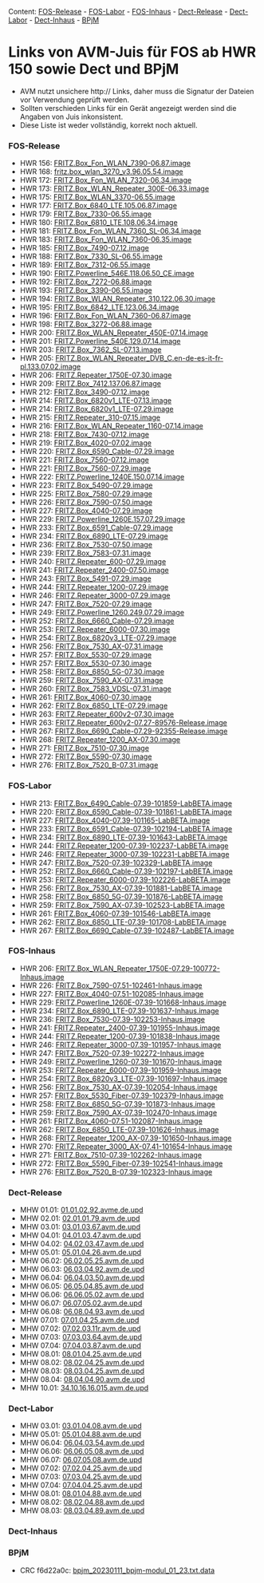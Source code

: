 Content: [FOS-Release](#fos-release) - [FOS-Labor](#fos-labor) - [FOS-Inhaus](#fos-inhaus) - [Dect-Release](#dect-release) - [Dect-Labor](#dect-labor) - [Dect-Inhaus](#dect-inhaus) - [BPjM](#bpjm)
# Links von AVM-Juis für FOS ab HWR 150 sowie Dect und BPjM
 - AVM nutzt unsichere http:// Links, daher muss die Signatur der Dateien vor Verwendung geprüft werden.
 - Sollten verschieden Links für ein Gerät angezeigt werden sind die Angaben von Juis inkonsistent.
 - Diese Liste ist weder vollständig, korrekt noch aktuell.

### FOS-Release
 - HWR 156: [FRITZ.Box_Fon_WLAN_7390-06.87.image](http://download.avm.de/fritzbox/fritzbox-7390/deutschland/fritz.os/FRITZ.Box_Fon_WLAN_7390-06.87.image)
 - HWR 168: [fritz.box_wlan_3270_v3.96.05.54.image](ftp://ftp.avm.de/archive/fritz.box/fritzbox.wlan_3270_v3/firmware/deutsch/fritz.box_wlan_3270_v3.96.05.54.image)
 - HWR 172: [FRITZ.Box_Fon_WLAN_7320-06.34.image](http://ftp.avm.de/archive/fritz.box/fritzbox.fon_wlan_7320/firmware/deutsch/FRITZ.Box_Fon_WLAN_7320-06.34.image)
 - HWR 173: [FRITZ.Box_WLAN_Repeater_300E-06.33.image](http://download.avm.de/fritzwlan/fritzwlan-repeater-300e/deutschland/fritz.os/FRITZ.Box_WLAN_Repeater_300E-06.33.image)
 - HWR 175: [FRITZ.Box_WLAN_3370-06.55.image](http://ftp.avm.de/archive/fritz.box/fritzbox.wlan_3370/firmware/deutsch/FRITZ.Box_WLAN_3370-06.55.image)
 - HWR 177: [FRITZ.Box_6840_LTE.105.06.87.image](http://download.avm.de/fritzbox/fritzbox-6840-lte/deutschland/fritz.os/FRITZ.Box_6840_LTE.105.06.87.image)
 - HWR 179: [FRITZ.Box_7330-06.55.image](http://ftp.avm.de/archive/fritz.box/fritzbox.7330/firmware/deutsch/FRITZ.Box_7330-06.55.image)
 - HWR 180: [FRITZ.Box_6810_LTE.108.06.34.image](http://download.avm.de/fritzbox/fritzbox-6810-lte/deutschland/fritz.os//FRITZ.Box_6810_LTE.108.06.34.image)
 - HWR 181: [FRITZ.Box_Fon_WLAN_7360_SL-06.34.image](http://download.avm.de/fritzbox/fritzbox-7360-sl/deutschland/fritz.os/FRITZ.Box_Fon_WLAN_7360_SL-06.34.image)
 - HWR 183: [FRITZ.Box_Fon_WLAN_7360-06.35.image](http://download.avm.de/fritzbox/fritzbox-7360-v1/deutschland/fritz.os/FRITZ.Box_Fon_WLAN_7360-06.35.image)
 - HWR 185: [FRITZ.Box_7490-07.12.image](http://download.avm.de/firmware/7490/jz76373/3265348765/deutschland/fritz.os/FRITZ.Box_7490-07.12.image)
 - HWR 188: [FRITZ.Box_7330_SL-06.55.image](http://ftp.avm.de/archive/fritz.box/fritzbox.7330_sl/firmware/deutsch/FRITZ.Box_7330_SL-06.55.image)
 - HWR 189: [FRITZ.Box_7312-06.55.image](http://download.avm.de/fritzbox/fritzbox-7312/deutschland/fritz.os/FRITZ.Box_7312-06.55.image)
 - HWR 190: [FRITZ.Powerline_546E.118.06.50_CE.image](http://download.avm.de/firmware/546E/8723218764/CE/FRITZ.Powerline_546E.118.06.50_CE.image)
 - HWR 192: [FRITZ.Box_7272-06.88.image](http://download.avm.de/fritzbox/fritzbox-7272/deutschland/fritz.os/FRITZ.Box_7272-06.88.image)
 - HWR 193: [FRITZ.Box_3390-06.55.image](http://ftp.avm.de/archive/fritz.box/fritzbox.wlan_3390/firmware/deutsch/FRITZ.Box_3390-06.55.image)
 - HWR 194: [FRITZ.Box_WLAN_Repeater_310.122.06.30.image](http://ftp.avm.de/archive/fritz.box/fritz.wlan_repeater_310/x_misc/FRITZ.Box_WLAN_Repeater_310.122.06.30.image)
 - HWR 195: [FRITZ.Box_6842_LTE.123.06.34.image](http://download.avm.de/fritzbox/fritzbox-6842-lte/deutschland/fritz.os/FRITZ.Box_6842_LTE.123.06.34.image)
 - HWR 196: [FRITZ.Box_Fon_WLAN_7360-06.87.image](http://download.avm.de/fritzbox/fritzbox-7360-v2/deutschland/fritz.os/FRITZ.Box_Fon_WLAN_7360-06.87.image)
 - HWR 198: [FRITZ.Box_3272-06.88.image](http://download.avm.de/fritzbox/fritzbox-3272/deutschland/fritz.os/FRITZ.Box_3272-06.88.image)
 - HWR 200: [FRITZ.Box_WLAN_Repeater_450E-07.14.image](http://download.avm.de/fritzwlan/fritzwlan-repeater-450e/deutschland/fritz.os/FRITZ.Box_WLAN_Repeater_450E-07.14.image)
 - HWR 201: [FRITZ.Powerline_540E.129.07.14.image](http://download.avm.de/fritzpowerline/fritzpowerline-540e/deutschland/fritz.os/FRITZ.Powerline_540E.129.07.14.image)
 - HWR 203: [FRITZ.Box_7362_SL-07.13.image](http://download.avm.de/fritzbox/fritzbox-7362-sl/deutschland/fritz.os/FRITZ.Box_7362_SL-07.13.image)
 - HWR 205: [FRITZ.Box_WLAN_Repeater_DVB_C.en-de-es-it-fr-pl.133.07.02.image](http://download.avm.de/fritzwlan/fritzwlan-repeater-dvb-c/deutschland/fritz.os/FRITZ.Box_WLAN_Repeater_DVB_C.en-de-es-it-fr-pl.133.07.02.image)
 - HWR 206: [FRITZ.Repeater_1750E-07.30.image](http://download.avm.de/fritzwlan/fritzwlan-repeater-1750e/deutschland/fritz.os/FRITZ.Repeater_1750E-07.30.image)
 - HWR 209: [FRITZ.Box_7412.137.06.87.image](http://download.avm.de/fritzbox/fritzbox-7412/deutschland/fritz.os/FRITZ.Box_7412.137.06.87.image)
 - HWR 212: [FRITZ.Box_3490-07.12.image](http://download.avm.de/firmware/3490/jz76373/3754863962/deutschland/fritz.os/FRITZ.Box_3490-07.12.image)
 - HWR 214: [FRITZ.Box_6820v1_LTE-07.13.image](http://download.avm.de/firmware/6820LTE/jz76373/4585995216/deutschland/fritz.os/FRITZ.Box_6820v1_LTE-07.13.image)
 - HWR 214: [FRITZ.Box_6820v1_LTE-07.29.image](http://download.avm.de/fritzbox/fritzbox-6820-lte/deutschland/fritz.os/FRITZ.Box_6820v1_LTE-07.29.image)
 - HWR 215: [FRITZ.Repeater_310-07.15.image](http://download.avm.de/fritzwlan/fritzwlan-repeater-310-b/deutschland/fritz.os/FRITZ.Repeater_310_-07.15.image)
 - HWR 216: [FRITZ.Box_WLAN_Repeater_1160-07.14.image](http://download.avm.de/fritzwlan/fritzwlan-repeater-1160/deutschland/fritz.os/FRITZ.Box_WLAN_Repeater_1160-07.14.image)
 - HWR 218: [FRITZ.Box_7430-07.12.image](http://download.avm.de/firmware/7430/jz76373/9273521133/deutschland/fritz.os/FRITZ.Box_7430-07.12.image)
 - HWR 219: [FRITZ.Box_4020-07.02.image](http://ftp.avm.de/fritzbox/fritzbox-4020/deutschland/fritz.os/FRITZ.Box_4020-07.02.image)
 - HWR 220: [FRITZ.Box_6590_Cable-07.29.image](http://download.avm.de/fritzbox/fritzbox-6590-cable/deutschland/fritz.os/FRITZ.Box_6590_Cable-07.29.image)
 - HWR 221: [FRITZ.Box_7560-07.12.image](http://download.avm.de/firmware/7560/jz76373/2437443879/deutschland/fritz.os/FRITZ.Box_7560-07.12.image)
 - HWR 221: [FRITZ.Box_7560-07.29.image](http://download.avm.de/fritzbox/fritzbox-7560/deutschland/fritz.os/FRITZ.Box_7560-07.29.image)
 - HWR 222: [FRITZ.Powerline_1240E.150.07.14.image](http://download.avm.de/fritzpowerline/fritzpowerline-1240e/deutschland/fritz.os/FRITZ.Powerline_1240E.150.07.14.image)
 - HWR 223: [FRITZ.Box_5490-07.29.image](http://ftp.avm.de/fritzbox/fritzbox-5490/other/fritz.os/FRITZ.Box_5490-07.29.image)
 - HWR 225: [FRITZ.Box_7580-07.29.image](http://download.avm.de/fritzbox/fritzbox-7580/deutschland/fritz.os/FRITZ.Box_7580-07.29.image)
 - HWR 226: [FRITZ.Box_7590-07.50.image](http://download.avm.de/fritzbox/fritzbox-7590/deutschland/fritz.os/FRITZ.Box_7590-07.50.image)
 - HWR 227: [FRITZ.Box_4040-07.29.image](http://download.avm.de/fritzbox/fritzbox-4040/deutschland/fritz.os/FRITZ.Box_4040-07.29.image)
 - HWR 229: [FRITZ.Powerline_1260E.157.07.29.image](http://download.avm.de/fritzpowerline/fritzpowerline-1260e/deutschland/fritz.os/FRITZ.Powerline_1260E.157.07.29.image)
 - HWR 233: [FRITZ.Box_6591_Cable-07.29.image](http://download.avm.de/fritzbox/fritzbox-6591-cable/deutschland/fritz.os/FRITZ.Box_6591_Cable-07.29.image)
 - HWR 234: [FRITZ.Box_6890_LTE-07.29.image](http://download.avm.de/fritzbox/fritzbox-6890-lte/deutschland/fritz.os/FRITZ.Box_6890_LTE-07.29.image)
 - HWR 236: [FRITZ.Box_7530-07.50.image](http://download.avm.de/fritzbox/fritzbox-7530/deutschland/fritz.os/FRITZ.Box_7530-07.50.image)
 - HWR 239: [FRITZ.Box_7583-07.31.image](http://download.avm.de/fritzbox/fritzbox-7583/deutschland/fritz.os/FRITZ.Box_7583-07.31.image)
 - HWR 240: [FRITZ.Repeater_600-07.29.image](http://download.avm.de/fritzwlan/fritzrepeater-600/deutschland/fritz.os/FRITZ.Repeater_600-07.29.image)
 - HWR 241: [FRITZ.Repeater_2400-07.50.image](http://download.avm.de/fritzwlan/fritzrepeater-2400/deutschland/fritz.os/FRITZ.Repeater_2400-07.50.image)
 - HWR 243: [FRITZ.Box_5491-07.29.image](http://download.avm.de/fritzbox/fritzbox-5491/deutschland/fritz.os/FRITZ.Box_5491-07.29.image)
 - HWR 244: [FRITZ.Repeater_1200-07.29.image](http://download.avm.de/fritzwlan/fritzrepeater-1200/deutschland/fritz.os/FRITZ.Repeater_1200-07.29.image)
 - HWR 246: [FRITZ.Repeater_3000-07.29.image](http://download.avm.de/fritzwlan/fritzrepeater-3000/deutschland/fritz.os/FRITZ.Repeater_3000-07.29.image)
 - HWR 247: [FRITZ.Box_7520-07.29.image](http://download.avm.de/fritzbox/fritzbox-7520/deutschland/fritz.os/FRITZ.Box_7520-07.29.image)
 - HWR 249: [FRITZ.Powerline_1260.249.07.29.image](http://download.avm.de/fritzpowerline/fritzpowerline-1260/deutschland/fritz.os/FRITZ.Powerline_1260.249.07.29.image)
 - HWR 252: [FRITZ.Box_6660_Cable-07.29.image](http://download.avm.de/fritzbox/fritzbox-6660-cable/deutschland/fritz.os/FRITZ.Box_6660_Cable-07.29.image)
 - HWR 253: [FRITZ.Repeater_6000-07.30.image](http://download.avm.de/fritzwlan/fritzrepeater-6000/deutschland/fritz.os/FRITZ.Repeater_6000-07.30.image)
 - HWR 254: [FRITZ.Box_6820v3_LTE-07.29.image](http://download.avm.de/fritzbox/fritzbox-6820-lte-v3/deutschland/fritz.os/FRITZ.Box_6820v3_LTE-07.29.image)
 - HWR 256: [FRITZ.Box_7530_AX-07.31.image](http://download.avm.de/fritzbox/fritzbox-7530-ax/deutschland/fritz.os/FRITZ.Box_7530_AX-07.31.image)
 - HWR 257: [FRITZ.Box_5530-07.29.image](http://download.avm.de/fritzbox/fritzbox-5530-fiber/deutschland/fritz.os/FRITZ.Box_5530-07.29.image)
 - HWR 257: [FRITZ.Box_5530-07.30.image](http://download.avm.de/fritzbox/fritzbox-5530-fiber/deutschland/fritz.os/FRITZ.Box_5530-07.30.image)
 - HWR 258: [FRITZ.Box_6850_5G-07.30.image](http://download.avm.de/fritzbox/fritzbox-6850-5g/deutschland/fritz.os/FRITZ.Box_6850_5G-07.30.image)
 - HWR 259: [FRITZ.Box_7590_AX-07.31.image](http://download.avm.de/fritzbox/fritzbox-7590-ax/deutschland/fritz.os/FRITZ.Box_7590_AX-07.31.image)
 - HWR 260: [FRITZ.Box_7583_VDSL-07.31.image](http://download.avm.de/fritzbox/fritzbox-7583-vdsl/deutschland/fritz.os/FRITZ.Box_7583_VDSL-07.31.image)
 - HWR 261: [FRITZ.Box_4060-07.30.image](http://download.avm.de/fritzbox/fritzbox-4060/other/fritz.os/FRITZ.Box_4060-07.30.image)
 - HWR 262: [FRITZ.Box_6850_LTE-07.29.image](http://download.avm.de/fritzbox/fritzbox-6850-lte/deutschland/fritz.os/FRITZ.Box_6850_LTE-07.29.image)
 - HWR 263: [FRITZ.Repeater_600v2-07.30.image](http://download.avm.de/fritzwlan/fritzrepeater-600v2/deutschland/fritz.os/FRITZ.Repeater_600v2-07.30.image)
 - HWR 263: [FRITZ.Repeater_600v2-07.27-89576-Release.image](http://download.avm.de/testfeld/600v2/FRITZ.Repeater_600v2-07.27-89576-Release.image)
 - HWR 267: [FRITZ.Box_6690_Cable-07.29-92355-Release.image](http://download.avm.de/testfeld/6690/FRITZ.Box_6690_Cable-07.29-92355-Release.image)
 - HWR 268: [FRITZ.Repeater_1200_AX-07.30.image](http://download.avm.de/fritzwlan/fritzrepeater-1200-ax/deutschland/fritz.os/FRITZ.Repeater_1200_AX-07.30.image)
 - HWR 271: [FRITZ.Box_7510-07.30.image](http://download.avm.de/fritzbox/fritzbox-7510/deutschland/fritz.os/FRITZ.Box_7510-07.30.image)
 - HWR 272: [FRITZ.Box_5590-07.30.image](http://download.avm.de/fritzbox/fritzbox-5590-fiber/deutschland/fritz.os/FRITZ.Box_5590-07.30.image)
 - HWR 276: [FRITZ.Box_7520_B-07.31.image](https://download.avm.de/fritzbox/fritzbox-7520-B/deutschland/fritz.os/FRITZ.Box_7520_B-07.31.image)

### FOS-Labor
 - HWR 213: [FRITZ.Box_6490_Cable-07.39-101859-LabBETA.image](http://download.avm.de/labor/MOVE21/6490Cable/FRITZ.Box_6490_Cable-07.39-101859-LabBETA.image)
 - HWR 220: [FRITZ.Box_6590_Cable-07.39-101861-LabBETA.image](http://download.avm.de/labor/MOVE21/6590Cable/FRITZ.Box_6590_Cable-07.39-101861-LabBETA.image)
 - HWR 227: [FRITZ.Box_4040-07.39-101165-LabBETA.image](http://download.avm.de/labor/MOVE21/4040/FRITZ.Box_4040-07.39-101165-LabBETA.image)
 - HWR 233: [FRITZ.Box_6591_Cable-07.39-102194-LabBETA.image](http://download.avm.de/labor/MOVE21/6591Cable/FRITZ.Box_6591_Cable-07.39-102194-LabBETA.image)
 - HWR 234: [FRITZ.Box_6890_LTE-07.39-101643-LabBETA.image](http://download.avm.de/labor/MOVE21/6890LTE/FRITZ.Box_6890_LTE-07.39-101643-LabBETA.image)
 - HWR 244: [FRITZ.Repeater_1200-07.39-102237-LabBETA.image](http://download.avm.de/labor/MOVE21/1200/FRITZ.Repeater_1200-07.39-102237-LabBETA.image)
 - HWR 246: [FRITZ.Repeater_3000-07.39-102231-LabBETA.image](http://download.avm.de/labor/MOVE21/3000/FRITZ.Repeater_3000-07.39-102231-LabBETA.image)
 - HWR 247: [FRITZ.Box_7520-07.39-102329-LabBETA.image](http://download.avm.de/labor/MOVE21/7520/FRITZ.Box_7520-07.39-102329-LabBETA.image)
 - HWR 252: [FRITZ.Box_6660_Cable-07.39-102197-LabBETA.image](http://download.avm.de/labor/MOVE21/6660Cable/FRITZ.Box_6660_Cable-07.39-102197-LabBETA.image)
 - HWR 253: [FRITZ.Repeater_6000-07.39-102226-LabBETA.image](http://download.avm.de/labor/MOVE21/6000/FRITZ.Repeater_6000-07.39-102226-LabBETA.image)
 - HWR 256: [FRITZ.Box_7530_AX-07.39-101881-LabBETA.image](http://download.avm.de/labor/MOVE21/7530AX/FRITZ.Box_7530_AX-07.39-101881-LabBETA.image)
 - HWR 258: [FRITZ.Box_6850_5G-07.39-101876-LabBETA.image](http://download.avm.de/labor/MOVE21/68505G/FRITZ.Box_6850_5G-07.39-101876-LabBETA.image)
 - HWR 259: [FRITZ.Box_7590_AX-07.39-102523-LabBETA.image](http://download.avm.de/labor/MOVE21/7590AX/FRITZ.Box_7590_AX-07.39-102523-LabBETA.image)
 - HWR 261: [FRITZ.Box_4060-07.39-101546-LabBETA.image](http://download.avm.de/labor/MOVE21/4060/FRITZ.Box_4060-07.39-101546-LabBETA.image)
 - HWR 262: [FRITZ.Box_6850_LTE-07.39-101708-LabBETA.image](http://download.avm.de/labor/MOVE21/6850LTE/FRITZ.Box_6850_LTE-07.39-101708-LabBETA.image)
 - HWR 267: [FRITZ.Box_6690_Cable-07.39-102487-LabBETA.image](http://download.avm.de/labor/MOVE21/6690Cable/FRITZ.Box_6690_Cable-07.39-102487-LabBETA.image)

### FOS-Inhaus
 - HWR 206: [FRITZ.Box_WLAN_Repeater_1750E-07.29-100772-Inhaus.image](http://download.avm.de/inhaus/WU22PSQ19/1750E/FRITZ.Box_WLAN_Repeater_1750E-07.29-100772-Inhaus.image)
 - HWR 226: [FRITZ.Box_7590-07.51-102461-Inhaus.image](http://download.avm.de/inhaus/MOVE21NL1/7590/FRITZ.Box_7590-07.51-102461-Inhaus.image)
 - HWR 227: [FRITZ.Box_4040-07.51-102085-Inhaus.image](http://download.avm.de/inhaus/MOVE21NL1/4040/FRITZ.Box_4040-07.51-102085-Inhaus.image)
 - HWR 229: [FRITZ.Powerline_1260E-07.39-101668-Inhaus.image](http://download.avm.de/inhaus/MOVE21/1260E/FRITZ.Powerline_1260E-07.39-101668-Inhaus.image)
 - HWR 234: [FRITZ.Box_6890_LTE-07.39-101637-Inhaus.image](http://download.avm.de/inhaus/MOVE21/6890LTE/FRITZ.Box_6890_LTE-07.39-101637-Inhaus.image)
 - HWR 236: [FRITZ.Box_7530-07.39-102253-Inhaus.image](http://download.avm.de/inhaus/MOVE21/7530/FRITZ.Box_7530-07.39-102253-Inhaus.image)
 - HWR 241: [FRITZ.Repeater_2400-07.39-101955-Inhaus.image](http://download.avm.de/inhaus/MOVE21/2400/FRITZ.Repeater_2400-07.39-101955-Inhaus.image)
 - HWR 244: [FRITZ.Repeater_1200-07.39-101838-Inhaus.image](http://download.avm.de/inhaus/MOVE21/1200/FRITZ.Repeater_1200-07.39-101838-Inhaus.image)
 - HWR 246: [FRITZ.Repeater_3000-07.39-101957-Inhaus.image](http://download.avm.de/inhaus/MOVE21/3000/FRITZ.Repeater_3000-07.39-101957-Inhaus.image)
 - HWR 247: [FRITZ.Box_7520-07.39-102272-Inhaus.image](http://download.avm.de/inhaus/MOVE21/7520/FRITZ.Box_7520-07.39-102272-Inhaus.image)
 - HWR 249: [FRITZ.Powerline_1260-07.39-101670-Inhaus.image](http://download.avm.de/inhaus/MOVE21/1260/FRITZ.Powerline_1260-07.39-101670-Inhaus.image)
 - HWR 253: [FRITZ.Repeater_6000-07.39-101959-Inhaus.image](http://download.avm.de/inhaus/MOVE21/6000/FRITZ.Repeater_6000-07.39-101959-Inhaus.image)
 - HWR 254: [FRITZ.Box_6820v3_LTE-07.39-101697-Inhaus.image](http://download.avm.de/inhaus/MOVE21/6820v3LTE/FRITZ.Box_6820v3_LTE-07.39-101697-Inhaus.image)
 - HWR 256: [FRITZ.Box_7530_AX-07.39-102054-Inhaus.image](http://download.avm.de/inhaus/MOVE21/7530AX/FRITZ.Box_7530_AX-07.39-102054-Inhaus.image)
 - HWR 257: [FRITZ.Box_5530_Fiber-07.39-102379-Inhaus.image](http://download.avm.de/inhaus/MOVE21/5530Fiber/FRITZ.Box_5530_Fiber-07.39-102379-Inhaus.image)
 - HWR 258: [FRITZ.Box_6850_5G-07.39-101873-Inhaus.image](http://download.avm.de/inhaus/MOVE21/68505G/FRITZ.Box_6850_5G-07.39-101873-Inhaus.image)
 - HWR 259: [FRITZ.Box_7590_AX-07.39-102470-Inhaus.image](http://download.avm.de/inhaus/MOVE21/7590AX/FRITZ.Box_7590_AX-07.39-102470-Inhaus.image)
 - HWR 261: [FRITZ.Box_4060-07.51-102087-Inhaus.image](http://download.avm.de/inhaus/MOVE21NL1/4060/FRITZ.Box_4060-07.51-102087-Inhaus.image)
 - HWR 262: [FRITZ.Box_6850_LTE-07.39-101626-Inhaus.image](http://download.avm.de/inhaus/MOVE21/6850LTE/FRITZ.Box_6850_LTE-07.39-101626-Inhaus.image)
 - HWR 268: [FRITZ.Repeater_1200_AX-07.39-101650-Inhaus.image](http://download.avm.de/inhaus/MOVE21/1200AX/FRITZ.Repeater_1200_AX-07.39-101650-Inhaus.image)
 - HWR 270: [FRITZ.Repeater_3000_AX-07.41-101654-Inhaus.image](http://download.avm.de/inhaus/MOVE21/3000AX/FRITZ.Repeater_3000_AX-07.41-101654-Inhaus.image)
 - HWR 271: [FRITZ.Box_7510-07.39-102262-Inhaus.image](http://download.avm.de/inhaus/MOVE21/7510/FRITZ.Box_7510-07.39-102262-Inhaus.image)
 - HWR 272: [FRITZ.Box_5590_Fiber-07.39-102541-Inhaus.image](http://download.avm.de/inhaus/MOVE21/5590Fiber/FRITZ.Box_5590_Fiber-07.39-102541-Inhaus.image)
 - HWR 276: [FRITZ.Box_7520_B-07.39-102323-Inhaus.image](http://download.avm.de/inhaus/MOVE21/7520B/FRITZ.Box_7520_B-07.39-102323-Inhaus.image)

### Dect-Release
 - MHW 01.01: [01.01.02.92.avme.de.upd](http://download.avm.de/dect/0101/01.01.02.92.avme.de.upd)
 - MHW 02.01: [02.01.01.79.avm.de.upd](http://download.avm.de/dect/0201/02.01.01.79.avm.de.upd)
 - MHW 03.01: [03.01.03.67.avm.de.upd](http://download.avm.de/dect/0301/p15/03.01.03.67.avm.de.upd)
 - MHW 04.01: [04.01.03.47.avm.de.upd](http://download.avm.de/dect/0401/p15/04.01.03.47.avm.de.upd)
 - MHW 04.02: [04.02.03.47.avm.de.upd](http://download.avm.de/dect/0402/p15/04.02.03.47.avm.de.upd)
 - MHW 05.01: [05.01.04.26.avm.de.upd](http://download.avm.de/dect/0501/mesh18/05.01.04.26.avm.de.upd)
 - MHW 06.02: [06.02.05.25.avm.de.upd](http://download.avm.de/dect/0602/move21/06.02.05.25.avm.de.upd)
 - MHW 06.03: [06.03.04.92.avm.de.upd](http://download.avm.de/dect/0603/move21/06.03.04.92.avm.de.upd)
 - MHW 06.04: [06.04.03.50.avm.de.upd](http://download.avm.de/dect/0604/p15/06.04.03.50.avm.de.upd)
 - MHW 06.05: [06.05.04.85.avm.de.upd](http://download.avm.de/dect/0605/iq17/06.05.04.85.avm.de.upd)
 - MHW 06.06: [06.06.05.02.avm.de.upd](http://download.avm.de/dect/0606/Move21/06.06.05.02.avm.de.upd)
 - MHW 06.07: [06.07.05.02.avm.de.upd](http://download.avm.de/dect/0607/Move21/06.07.05.02.avm.de.upd)
 - MHW 06.08: [06.08.04.93.avm.de.upd](http://download.avm.de/dect/0608/naut_test/06.08.04.93.avm.de.upd)
 - MHW 07.01: [07.01.04.25.avm.de.upd](http://download.avm.de/dect/0701/07.01.04.25.avm.de.upd)
 - MHW 07.02: [07.02.03.11r.avm.de.upd](http://download.avm.de/dect/0702/perf12r/07.02.03.11r.avm.de.upd)
 - MHW 07.03: [07.03.03.64.avm.de.upd](http://download.avm.de/dect/0703/p15/07.03.03.64.avm.de.upd)
 - MHW 07.04: [07.04.03.87.avm.de.upd](http://download.avm.de/dect/0704/c16/07.04.03.87.avm.de.upd)
 - MHW 08.01: [08.01.04.25.avm.de.upd](http://download.avm.de/dect/0801/mesh18/08.01.04.25.avm.de.upd)
 - MHW 08.02: [08.02.04.25.avm.de.upd](http://download.avm.de/dect/0802/mesh18/08.02.04.25.avm.de.upd)
 - MHW 08.03: [08.03.04.25.avm.de.upd](http://download.avm.de/dect/0803/mesh18/08.03.04.25.avm.de.upd)
 - MHW 08.04: [08.04.04.90.avm.de.upd](http://download.avm.de/dect/0804/move21/08.04.04.90.avm.de.upd)
 - MHW 10.01: [34.10.16.16.015.avm.de.upd](http://download.avm.de/dect/1001/Release/34.10.16.16.015.avm.de.upd)

### Dect-Labor
 - MHW 03.01: [03.01.04.08.avm.de.upd](http://download.avm.de/dect/0301/iq17/03.01.04.08.avm.de.upd)
 - MHW 05.01: [05.01.04.88.avm.de.upd](http://download.avm.de/dect/0501/move21/05.01.04.88.avm.de.upd)
 - MHW 06.04: [06.04.03.54.avm.de.upd](http://download.avm.de/dect/0604/p15/06.04.03.54.avm.de.upd)
 - MHW 06.06: [06.06.05.08.avm.de.upd](http://download.avm.de/dect/0606/labor/06.06.05.08.avm.de.upd)
 - MHW 06.07: [06.07.05.08.avm.de.upd](http://download.avm.de/dect/0607/labor/06.07.05.08.avm.de.upd)
 - MHW 07.02: [07.02.04.25.avm.de.upd](http://download.avm.de/dect/0702/move21/07.02.04.25.avm.de.upd)
 - MHW 07.03: [07.03.04.25.avm.de.upd](http://download.avm.de/dect/0703/move21/07.03.04.25.avm.de.upd)
 - MHW 07.04: [07.04.04.25.avm.de.upd](http://download.avm.de/dect/0704/move21/07.04.04.25.avm.de.upd)
 - MHW 08.01: [08.01.04.88.avm.de.upd](http://download.avm.de/dect/0801/move21/08.01.04.88.avm.de.upd)
 - MHW 08.02: [08.02.04.88.avm.de.upd](http://download.avm.de/dect/0802/move21/08.02.04.88.avm.de.upd)
 - MHW 08.03: [08.03.04.89.avm.de.upd](http://download.avm.de/dect/0803/move21/08.03.04.89.avm.de.upd)

### Dect-Inhaus

### BPjM
 - CRC f6d22a0c: [bpjm_20230111_bpjm-modul_01_23.txt.data](http://download.avm.de/bpjm/218293/bpjm_20230111_bpjm-modul_01_23.txt.data)
